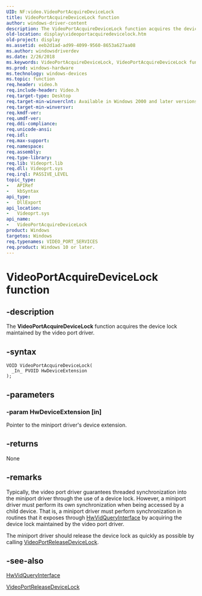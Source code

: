 ```yaml
---
UID: NF:video.VideoPortAcquireDeviceLock
title: VideoPortAcquireDeviceLock function
author: windows-driver-content
description: The VideoPortAcquireDeviceLock function acquires the device lock maintained by the video port driver.
old-location: display\videoportacquiredevicelock.htm
old-project: display
ms.assetid: eeb2d1ad-ad99-4099-9560-8653a627aa08
ms.author: windowsdriverdev
ms.date: 2/26/2018
ms.keywords: VideoPortAcquireDeviceLock, VideoPortAcquireDeviceLock function [Display Devices], VideoPort_Functions_4c588378-53be-496c-93f0-0d285b8a1a05.xml, display.videoportacquiredevicelock, video/VideoPortAcquireDeviceLock
ms.prod: windows-hardware
ms.technology: windows-devices
ms.topic: function
req.header: video.h
req.include-header: Video.h
req.target-type: Desktop
req.target-min-winverclnt: Available in Windows 2000 and later versions of the Windows operating systems.
req.target-min-winversvr: 
req.kmdf-ver: 
req.umdf-ver: 
req.ddi-compliance: 
req.unicode-ansi: 
req.idl: 
req.max-support: 
req.namespace: 
req.assembly: 
req.type-library: 
req.lib: Videoprt.lib
req.dll: Videoprt.sys
req.irql: PASSIVE_LEVEL
topic_type:
-	APIRef
-	kbSyntax
api_type:
-	DllExport
api_location:
-	Videoprt.sys
api_name:
-	VideoPortAcquireDeviceLock
product: Windows
targetos: Windows
req.typenames: VIDEO_PORT_SERVICES
req.product: Windows 10 or later.
---
```


# VideoPortAcquireDeviceLock function


## -description


The <b>VideoPortAcquireDeviceLock</b> function acquires the device lock maintained by the video port driver.


## -syntax


````
VOID VideoPortAcquireDeviceLock(
  _In_ PVOID HwDeviceExtension
);
````


## -parameters




### -param HwDeviceExtension [in]

Pointer to the miniport driver's device extension.


## -returns



None




## -remarks



Typically, the video port driver guarantees threaded synchronization into the miniport driver through the use of a device lock. However, a miniport driver must perform its own synchronization when being accessed by a child device. That is, a miniport driver must perform synchronization in routines that it exposes through <a href="..\video\nc-video-pvideo_hw_query_interface.md">HwVidQueryInterface</a> by acquiring the device lock maintained by the video port driver.

The miniport driver should release the device lock as quickly as possible by calling <a href="..\video\nf-video-videoportreleasedevicelock.md">VideoPortReleaseDeviceLock</a>.




## -see-also

<a href="..\video\nc-video-pvideo_hw_query_interface.md">HwVidQueryInterface</a>



<a href="..\video\nf-video-videoportreleasedevicelock.md">VideoPortReleaseDeviceLock</a>



 

 



